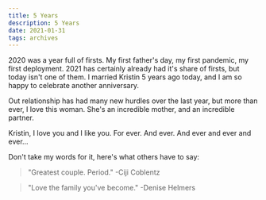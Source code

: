 ```yaml
---
title: 5 Years
description: 5 Years
date: 2021-01-31
tags: archives
---
```


2020 was a year full of firsts. My first father's day, my first pandemic, my first deployment. 2021 has certainly already had it's share of firsts, but today isn't one of them. I married Kristin 5 years ago today, and I am so happy to celebrate another anniversary.

Out relationship has had many new hurdles over the last year, but more than ever, I love this woman. She's an incredible mother, and an incredible partner.

Kristin, I love you and I like you. For ever. And ever. And ever and ever and ever...

Don't take my words for it, here's what others have to say:

> "Greatest couple. Period." -Ciji Coblentz

> "Love the family you've become." -Denise Helmers
